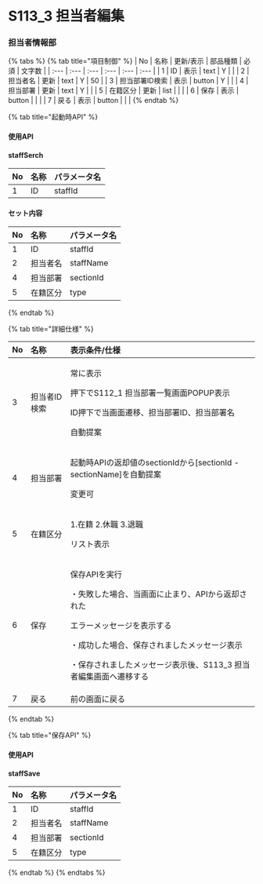 # S113\_3 担当者編集

### 担当者情報部

{% tabs %}
{% tab title="項目制御" %}
| No | 名称 | 更新/表示 | 部品種類 | 必須 | 文字数 |
| :--- | :--- | :--- | :--- | :--- | :--- |
| 1 | ID | 表示 | text | Y |  |
| 2 | 担当者名 | 更新 | text | Y | 50 |
| 3 | 担当部署ID検索 | 表示 | button | Y |  |
| 4 | 担当部署 | 更新 | text | Y |  |
| 5 | 在籍区分 | 更新 | list |  |  |
| 6 | 保存 | 表示 | button |  |  |
| 7 | 戻る | 表示 | button |  |  |
{% endtab %}

{% tab title="起動時API" %}
#### 使用API

#### staffSerch

| No | 名称 | パラメータ名 |
| :--- | :--- | :--- |
| 1 | ID | staffId |

#### セット内容

| No | 名称 | パラメータ名 |
| :--- | :--- | :--- |
| 1 | ID | staffId |
| 2 | 担当者名 | staffName |
| 4 | 担当部署 | sectionId |
| 5 | 在籍区分 | type |
{% endtab %}

{% tab title="詳細仕様" %}
<table>
  <thead>
    <tr>
      <th style="text-align:left">No</th>
      <th style="text-align:left">名称</th>
      <th style="text-align:left">表示条件/仕様</th>
    </tr>
  </thead>
  <tbody>
    <tr>
      <td style="text-align:left">3</td>
      <td style="text-align:left">担当者ID検索</td>
      <td style="text-align:left">
        <p>常に表示</p>
        <p>押下でS112_1 担当部署一覧画面POPUP表示</p>
        <p>ID押下で当画面遷移、担当部署ID、担当部署名</p>
        <p>自動提案</p>
      </td>
    </tr>
    <tr>
      <td style="text-align:left">4</td>
      <td style="text-align:left">担当部署</td>
      <td style="text-align:left">
        <p>起動時APIの返却値のsectionIdから[sectionId - sectionName]を自動提案</p>
        <p>変更可</p>
      </td>
    </tr>
    <tr>
      <td style="text-align:left">5</td>
      <td style="text-align:left">在籍区分</td>
      <td style="text-align:left">
        <p>1.在籍 2.休職 3.退職</p>
        <p>リスト表示</p>
      </td>
    </tr>
    <tr>
      <td style="text-align:left">6</td>
      <td style="text-align:left">保存</td>
      <td style="text-align:left">
        <p>保存APIを実行</p>
        <p>・失敗した場合、当画面に止まり、APIから返却された</p>
        <p>エラーメッセージを表示する</p>
        <p>・成功した場合、保存されましたメッセージ表示</p>
        <p>・保存されましたメッセージ表示後、S113_3 担当者編集画面へ遷移する</p>
      </td>
    </tr>
    <tr>
      <td style="text-align:left">7</td>
      <td style="text-align:left">戻る</td>
      <td style="text-align:left">前の画面に戻る</td>
    </tr>
  </tbody>
</table>
{% endtab %}

{% tab title="保存API" %}
#### 使用API

#### staffSave

| No | 名称 | パラメータ名 |
| :--- | :--- | :--- |
| 1 | ID | staffId |
| 2 | 担当者名 | staffName |
| 4 | 担当部署 | sectionId |
| 5 | 在籍区分 | type |
{% endtab %}
{% endtabs %}

